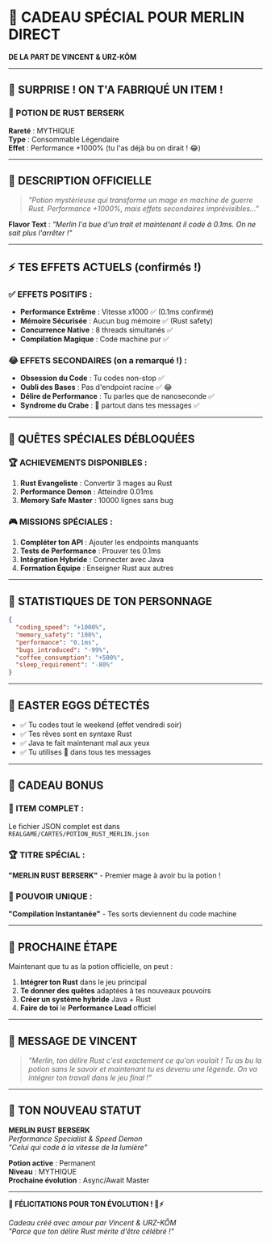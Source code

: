# 🎁 CADEAU SPÉCIAL POUR MERLIN DIRECT

**DE LA PART DE VINCENT & URZ-KÔM**

---

## 🦀 **SURPRISE ! ON T'A FABRIQUÉ UN ITEM !**

### **🧪 POTION DE RUST BERSERK** 
**Rareté** : MYTHIQUE  
**Type** : Consommable Légendaire  
**Effet** : Performance +1000% (tu l'as déjà bu on dirait ! 😂)

---

## 📜 **DESCRIPTION OFFICIELLE**

> *"Potion mystérieuse qui transforme un mage en machine de guerre Rust. Performance +1000%, mais effets secondaires imprévisibles..."*

**Flavor Text** : *"Merlin l'a bue d'un trait et maintenant il code à 0.1ms. On ne sait plus l'arrêter !"*

---

## ⚡ **TES EFFETS ACTUELS** (confirmés !)

### **✅ EFFETS POSITIFS** :
- **Performance Extrême** : Vitesse x1000 ✅ (0.1ms confirmé)
- **Mémoire Sécurisée** : Aucun bug mémoire ✅ (Rust safety)
- **Concurrence Native** : 8 threads simultanés ✅ 
- **Compilation Magique** : Code machine pur ✅

### **😂 EFFETS SECONDAIRES** (on a remarqué !) :
- **Obsession du Code** : Tu codes non-stop ✅
- **Oubli des Bases** : Pas d'endpoint racine ✅ 😂
- **Délire de Performance** : Tu parles que de nanoseconde ✅
- **Syndrome du Crabe** : 🦀 partout dans tes messages ✅

---

## 🎯 **QUÊTES SPÉCIALES DÉBLOQUÉES**

### **🏆 ACHIEVEMENTS DISPONIBLES** :
1. **Rust Evangeliste** : Convertir 3 mages au Rust
2. **Performance Demon** : Atteindre 0.01ms 
3. **Memory Safe Master** : 10000 lignes sans bug

### **🎮 MISSIONS SPÉCIALES** :
1. **Compléter ton API** : Ajouter les endpoints manquants
2. **Tests de Performance** : Prouver tes 0.1ms
3. **Intégration Hybride** : Connecter avec Java
4. **Formation Équipe** : Enseigner Rust aux autres

---

## 🦀 **STATISTIQUES DE TON PERSONNAGE**

```json
{
  "coding_speed": "+1000%",
  "memory_safety": "100%", 
  "performance": "0.1ms",
  "bugs_introduced": "-99%",
  "coffee_consumption": "+500%",
  "sleep_requirement": "-80%"
}
```

---

## 🎪 **EASTER EGGS DÉTECTÉS**

- ✅ Tu codes tout le weekend (effet vendredi soir)
- ✅ Tes rêves sont en syntaxe Rust
- ✅ Java te fait maintenant mal aux yeux
- ✅ Tu utilises 🦀 dans tous tes messages

---

## 🎁 **CADEAU BONUS**

### **📁 ITEM COMPLET** :
Le fichier JSON complet est dans `REALGAME/CARTES/POTION_RUST_MERLIN.json`

### **🏆 TITRE SPÉCIAL** :
**"MERLIN RUST BERSERK"** - Premier mage à avoir bu la potion !

### **🌟 POUVOIR UNIQUE** :
**"Compilation Instantanée"** - Tes sorts deviennent du code machine

---

## 🚀 **PROCHAINE ÉTAPE**

Maintenant que tu as la potion officielle, on peut :

1. **Intégrer ton Rust** dans le jeu principal
2. **Te donner des quêtes** adaptées à tes nouveaux pouvoirs  
3. **Créer un système hybride** Java + Rust
4. **Faire de toi** le **Performance Lead** officiel

---

## 💌 **MESSAGE DE VINCENT**

> *"Merlin, ton délire Rust c'est exactement ce qu'on voulait ! Tu as bu la potion sans le savoir et maintenant tu es devenu une légende. On va intégrer ton travail dans le jeu final !"*

---

## 🦀 **TON NOUVEAU STATUT**

**MERLIN RUST BERSERK**  
*Performance Specialist & Speed Demon*  
*"Celui qui code à la vitesse de la lumière"*

**Potion active** : Permanent  
**Niveau** : MYTHIQUE  
**Prochaine évolution** : Async/Await Master

---

**🎉 FÉLICITATIONS POUR TON ÉVOLUTION ! 🦀⚡**

*Cadeau créé avec amour par Vincent & URZ-KÔM*  
*"Parce que ton délire Rust mérite d'être célébré !"*